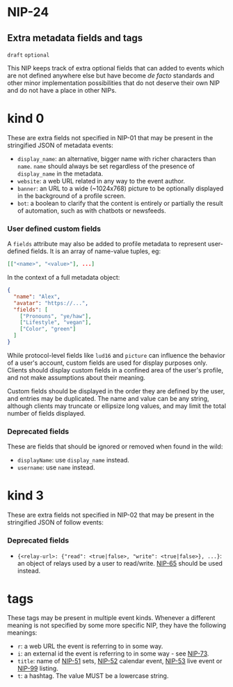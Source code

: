 NIP-24
======

Extra metadata fields and tags
------------------------------

`draft` `optional`

This NIP keeps track of extra optional fields that can added to events which are not defined anywhere else but have become _de facto_ standards and other minor implementation possibilities that do not deserve their own NIP and do not have a place in other NIPs.

kind 0
======

These are extra fields not specified in NIP-01 that may be present in the stringified JSON of metadata events:

  - `display_name`: an alternative, bigger name with richer characters than `name`. `name` should always be set regardless of the presence of `display_name` in the metadata.
  - `website`: a web URL related in any way to the event author.
  - `banner`: an URL to a wide (~1024x768) picture to be optionally displayed in the background of a profile screen.
  - `bot`: a boolean to clarify that the content is entirely or partially the result of automation, such as with chatbots or newsfeeds.

### User defined custom fields

A `fields` attribute may also be added to profile metadata to represent user-defined fields. It is an array of name-value tuples, eg:

```json
[["<name>", "<value>"], ...]
```

In the context of a full metadata object:

```json
{
  "name": "Alex",
  "avatar": "https://...",
  "fields": [
    ["Pronouns", "ye/haw"],
    ["Lifestyle", "vegan"],
    ["Color", "green"]
  ]
}
```

While protocol-level fields like `lud16` and `picture` can influence the behavior of a user's account, custom fields are used for display purposes only. Clients should display custom fields in a confined area of the user's profile, and not make assumptions about their meaning.

Custom fields should be displayed in the order they are defined by the user, and entries may be duplicated. The name and value can be any string, although clients may truncate or ellipsize long values, and may limit the total number of fields displayed.

### Deprecated fields

These are fields that should be ignored or removed when found in the wild:

  - `displayName`: use `display_name` instead.
  - `username`: use `name` instead.

kind 3
======

These are extra fields not specified in NIP-02 that may be present in the stringified JSON of follow events:

### Deprecated fields

  - `{<relay-url>: {"read": <true|false>, "write": <true|false>}, ...}`: an object of relays used by a user to read/write. [NIP-65](65.md) should be used instead.

tags
====

These tags may be present in multiple event kinds. Whenever a different meaning is not specified by some more specific NIP, they have the following meanings:

  - `r`: a web URL the event is referring to in some way.
  - `i`: an external id the event is referring to in some way - see [NIP-73](73.md).
  - `title`: name of [NIP-51](51.md) sets, [NIP-52](52.md) calendar event, [NIP-53](53.md) live event or [NIP-99](99.md) listing.
  - `t`: a hashtag. The value MUST be a lowercase string.
